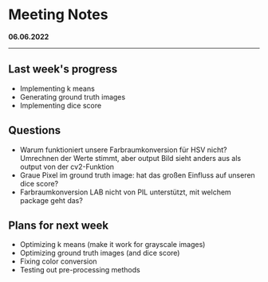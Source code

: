 # Meeting Notes
**06.06.2022**

---

## Last week's progress
- Implementing k means
- Generating ground truth images
- Implementing dice score

## Questions
- Warum funktioniert unsere Farbraumkonversion für HSV nicht? Umrechnen der Werte stimmt, aber output Bild sieht anders aus als output von der cv2-Funktion
- Graue Pixel im ground truth image: hat das großen Einfluss auf unseren dice score?
- Farbraumkonversion LAB nicht von PIL unterstützt, mit welchem package geht das?

## Plans for next week
- Optimizing k means (make it work for grayscale images)
- Optimizing ground truth images (and dice score)
- Fixing color conversion
- Testing out pre-processing methods

